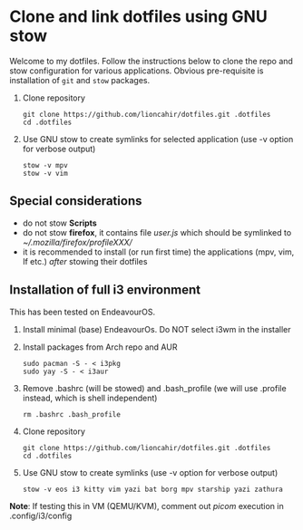 # Clone and link dotfiles using GNU stow

Welcome to my dotfiles. Follow the instructions below to clone the repo and stow configuration for various applications. Obvious pre-requisite is installation of `git` and `stow` packages. 

1. Clone repository
   
   ```shell
   git clone https://github.com/lioncahir/dotfiles.git .dotfiles
   cd .dotfiles
   ```

1. Use GNU stow to create symlinks for selected application (use -v option for verbose output)

   ```shell
   stow -v mpv
   stow -v vim
   ```

## Special considerations

- do not stow **Scripts**
- do not stow **firefox**, it contains file *user.js* which should be symlinked to *~/.mozilla/firefox/profileXXX/*
- it is recommended to install (or run first time) the applications (mpv, vim, lf etc.) *after*
  stowing their dotfiles

## Installation of full i3 environment

This has been tested on EndeavourOS.

1. Install minimal (base) EndeavourOs. Do NOT select i3wm in the installer

1. Install packages from Arch repo and AUR

   ```shell
   sudo pacman -S - < i3pkg
   sudo yay -S - < i3aur
   ``` 

1. Remove .bashrc (will be stowed) and .bash_profile (we will use .profile instead, which is shell independent)

   ```shell
   rm .bashrc .bash_profile
   ```

1. Clone repository
   
   ```shell
   git clone https://github.com/lioncahir/dotfiles.git .dotfiles
   cd .dotfiles
   ```

1. Use GNU stow to create symlinks (use -v option for verbose output)

   ```shell
   stow -v eos i3 kitty vim yazi bat borg mpv starship yazi zathura
   ```

**Note**: If testing this in VM (QEMU/KVM), comment out *picom* execution in .config/i3/config

